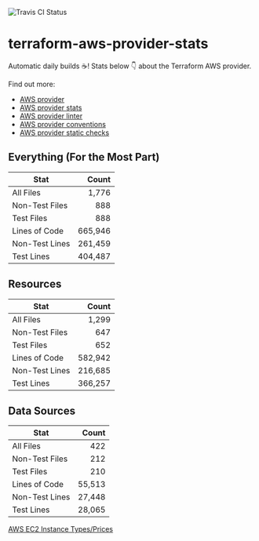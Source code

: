 ![Travis CI Status](https://travis-ci.org/YakDriver/terraform-aws-provider-stats.svg?branch=main)
# terraform-aws-provider-stats

Automatic daily builds :coffee:! Stats below :point_down: about the Terraform AWS provider.

Find out more:
* [AWS provider](https://github.com/terraform-providers/terraform-provider-aws)
* [AWS provider stats](https://github.com/YakDriver/terraform-aws-provider-stats)
* [AWS provider linter](https://github.com/terraform-providers/terraform-provider-aws/tree/master/awsproviderlint)
* [AWS provider conventions](https://github.com/YakDriver/terraform-aws-conventions)
* [AWS provider static checks](https://github.com/YakDriver/terraform-aws-provider-static-checks)



## Everything (For the Most Part)

|  Stat  |  Count  |
| ------------- | -------------: |
|  All Files  |  1,776  |
|  Non-Test Files  |  888  |
|  Test Files  |  888  |
|  Lines of Code  |  665,946  |
|  Non-Test Lines  |  261,459  |
|  Test Lines  |  404,487  |



## Resources

|  Stat  |  Count  |
| ------------- | -------------: |
|  All Files  |  1,299  |
|  Non-Test Files  |  647  |
|  Test Files  |  652  |
|  Lines of Code  |  582,942  |
|  Non-Test Lines  |  216,685  |
|  Test Lines  |  366,257  |



## Data Sources

|  Stat  |  Count  |
| ------------- | -------------: |
|  All Files  |  422  |
|  Non-Test Files  |  212  |
|  Test Files  |  210  |
|  Lines of Code  |  55,513  |
|  Non-Test Lines  |  27,448  |
|  Test Lines  |  28,065  |




[AWS EC2 Instance Types/Prices](https://github.com/YakDriver/aws-ec2-instance-types)
